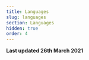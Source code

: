 ```yaml
---
title: Languages
slug: languages
section: Languages
hidden: true
order: 4
---
```


**Last updated 26th March 2021**

